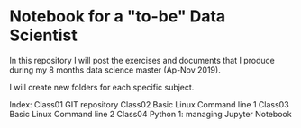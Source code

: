 # Notebook for a "to-be" Data Scientist

In this repository I will post the exercises and documents that I produce during my 8 months data science master (Ap-Nov 2019).

I will create new folders for each specific subject.

Index:
Class01 GIT repository
Class02 Basic Linux Command line 1
Class03 Basic Linux Command line 2
Class04 Python 1: managing Jupyter Notebook
